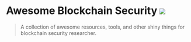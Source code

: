 # Awesome Blockchain Security [![](https://awesome.re/badge-flat2.svg)](https://awesome.re)

> A collection of awesome resources, tools, and other shiny things for blockchain security researcher.

